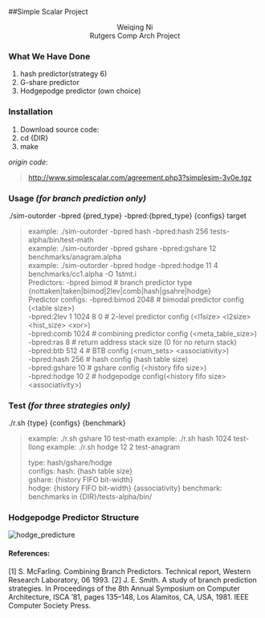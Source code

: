 ##Simple Scalar Project
<center>Weiqing Ni</center>  
<center> Rutgers Comp Arch Project</center>  

### What We Have Done

1. hash predictor(strategy 6)  
2. G-share predictor   
3. Hodgepodge predictor (own choice)

### Installation 

1. Download source code:  
2. cd {DIR}   
3. make  

*origin code*: 
   > http://www.simplescalar.com/agreement.php3?simplesim-3v0e.tgz 

### Usage *(for branch prediction only)*

./sim-outorder -bpred {pred_type} -bpred:{bpred_type} {configs} target  

> example:  ./sim-outorder -bpred hash -bpred:hash 256 tests-alpha/bin/test-math  
> example:  ./sim-outorder -bpred gshare -bpred:gshare 12 benchmarks/anagram.alpha  
> example:  ./sim-outorder -bpred hodge -bpred:hodge 11 4 benchmarks/cc1.alpha -O 1stmt.i  
> Predictors:
> -bpred           bimod 		 # branch predictor type   {nottaken|taken|bimod|2lev|comb|hash|gsahre|hodge}  
> Predictor configs:
> -bpred:bimod     2048			 # bimodal predictor config (\<table size\>)  
> -bpred:2lev      1 1024 8 0 	 # 2-level predictor config (\<l1size\> \<l2size\> \<hist_size\> \<xor\>)  
> -bpred:comb      1024 		 # combining predictor config (\<meta_table_size\>)  
> -bpred:ras       8		     # return address stack size (0 for no return stack)  
> -bpred:btb       512 4 		 # BTB config (\<num_sets\> \<associativity\>)  
> -bpred:hash      256  		 # hash config (hash table size)   
> -bpred:gshare    10 			 # gshare config (\<history fifo size\>)  
> -bpred:hodge	   10 2 		 # hodgepodge config(\<history fifo size\>\<associativity\>)

### Test *(for three strategies only)*  
./r.sh {type} {configs} {benchmark}  
> example: ./r.sh gshare 10 test-math
> example: ./r.sh hash   1024 test-llong
> example: ./r.sh hodge  12 2 test-anagram  
>
> type: 		hash/gshare/hodge  
> configs:
>     hash: {hash table size}  
>     gshare: {history FIFO bit-width}  
>     hodge: {history FIFO bit-width} {associativity}
> benchmark:	benchmarks in {DIR}/tests-alpha/bin/

### Hodgepodge Predictor Structure

![hodge_predicture](https://cl.ly/3Z1u1J1I063s/own%20predictor.png)


#### References:  
<font size="small">
[1] S. McFarling. Combining Branch Predictors. Technical report, Western Research Laboratory, 06 1993.  
[2] J. E. Smith. A study of branch prediction strategies. In Proceedings of the 8th Annual Symposium on Computer Architecture, ISCA ’81, pages 135–148, Los Alamitos, CA, USA, 1981. IEEE Computer Society Press.
</font>